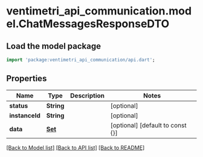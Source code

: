 # ventimetri_api_communication.model.ChatMessagesResponseDTO

## Load the model package
```dart
import 'package:ventimetri_api_communication/api.dart';
```

## Properties
Name | Type | Description | Notes
------------ | ------------- | ------------- | -------------
**status** | **String** |  | [optional] 
**instanceId** | **String** |  | [optional] 
**data** | [**Set<MessageDataDTO>**](MessageDataDTO.md) |  | [optional] [default to const {}]

[[Back to Model list]](../README.md#documentation-for-models) [[Back to API list]](../README.md#documentation-for-api-endpoints) [[Back to README]](../README.md)


